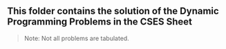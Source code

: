 
## This folder contains  the solution of the Dynamic Programming Problems in the CSES Sheet



> Note: Not all problems are tabulated. 
